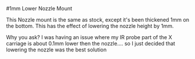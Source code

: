 #1mm Lower Nozzle Mount

This Nozzle mount is the same as stock, except it's been thickened 1mm on the bottom. This has the effect of lowering the nozzle height by 1mm.

Why you ask?
I was having an issue where my IR probe part of the X carriage is about 0.1mm lower then the nozzle.... so I just decided that lowering the nozzle was the best solution